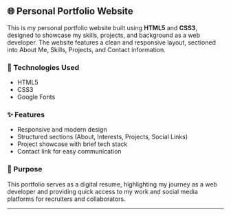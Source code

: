 ## 🌐 Personal Portfolio Website

This is my personal portfolio website built using **HTML5** and **CSS3**, designed to showcase my skills, projects, and background as a web developer. The website features a clean and responsive layout, sectioned into About Me, Skills, Projects, and Contact information.

### 🔧 Technologies Used

* HTML5
* CSS3
* Google Fonts

### ✨ Features

* Responsive and modern design
* Structured sections (About, Interests, Projects, Social Links)
* Project showcase with brief tech stack
* Contact link for easy communication

### 📌 Purpose

This portfolio serves as a digital resume, highlighting my journey as a web developer and providing quick access to my work and social media platforms for recruiters and collaborators.

---


